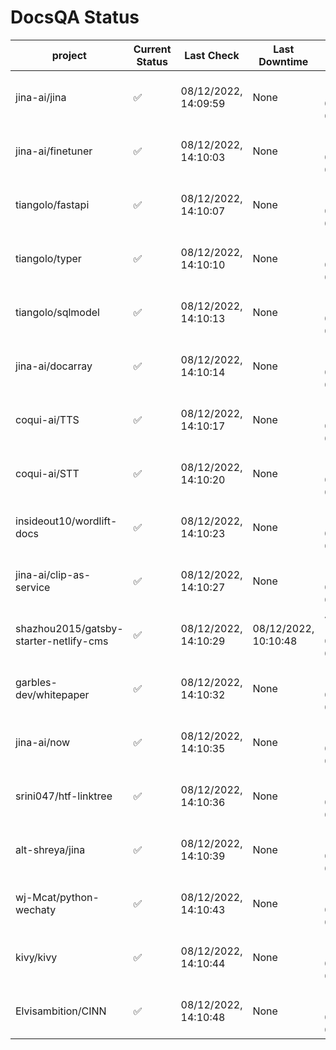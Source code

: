 # DocsQA Status

|               project                |Current Status|     Last Check     |   Last Downtime    |              % Uptime              |
|--------------------------------------|--------------|--------------------|--------------------|------------------------------------|
|jina-ai/jina                          |✅            |08/12/2022, 14:09:59|None                |100.000 (since 08/11/2022, 05:10:08)|
|jina-ai/finetuner                     |✅            |08/12/2022, 14:10:03|None                |100.000 (since 08/11/2022, 05:10:08)|
|tiangolo/fastapi                      |✅            |08/12/2022, 14:10:07|None                |100.000 (since 08/11/2022, 05:10:08)|
|tiangolo/typer                        |✅            |08/12/2022, 14:10:10|None                |100.000 (since 08/11/2022, 05:10:08)|
|tiangolo/sqlmodel                     |✅            |08/12/2022, 14:10:13|None                |100.000 (since 08/11/2022, 05:10:08)|
|jina-ai/docarray                      |✅            |08/12/2022, 14:10:14|None                |100.000 (since 08/11/2022, 05:10:08)|
|coqui-ai/TTS                          |✅            |08/12/2022, 14:10:17|None                |100.000 (since 08/11/2022, 05:10:08)|
|coqui-ai/STT                          |✅            |08/12/2022, 14:10:20|None                |100.000 (since 08/11/2022, 05:10:08)|
|insideout10/wordlift-docs             |✅            |08/12/2022, 14:10:23|None                |100.000 (since 08/11/2022, 05:10:08)|
|jina-ai/clip-as-service               |✅            |08/12/2022, 14:10:27|None                |100.000 (since 08/11/2022, 05:10:08)|
|shazhou2015/gatsby-starter-netlify-cms|✅            |08/12/2022, 14:10:29|08/12/2022, 10:10:48|44.357 (since 08/11/2022, 05:10:08) |
|garbles-dev/whitepaper                |✅            |08/12/2022, 14:10:32|None                |100.000 (since 08/11/2022, 05:10:08)|
|jina-ai/now                           |✅            |08/12/2022, 14:10:35|None                |100.000 (since 08/11/2022, 05:10:08)|
|srini047/htf-linktree                 |✅            |08/12/2022, 14:10:36|None                |100.000 (since 08/11/2022, 05:10:08)|
|alt-shreya/jina                       |✅            |08/12/2022, 14:10:39|None                |100.000 (since 08/11/2022, 05:10:08)|
|wj-Mcat/python-wechaty                |✅            |08/12/2022, 14:10:43|None                |100.000 (since 08/11/2022, 05:10:08)|
|kivy/kivy                             |✅            |08/12/2022, 14:10:44|None                |100.000 (since 08/11/2022, 05:10:08)|
|Elvisambition/CINN                    |✅            |08/12/2022, 14:10:48|None                |100.000 (since 08/11/2022, 05:10:08)|
